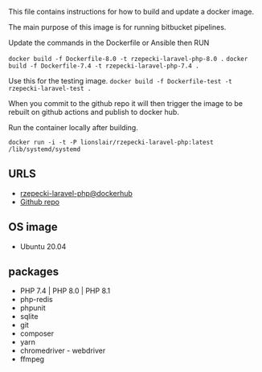 This file contains instructions for how to build and update a docker image.

The main purpose of this image is for running bitbucket pipelines.

Update the commands in the Dockerfile or Ansible then RUN

`docker build -f Dockerfile-8.0 -t rzepecki-laravel-php-8.0 .`
`docker build -f Dockerfile-7.4 -t rzepecki-laravel-php-7.4 .`

Use this for the testing image.
`docker build -f Dockerfile-test -t rzepecki-laravel-test .`

When you commit to the github repo it will then trigger the image to be rebuilt on github actions and publish to docker hub.

Run the container locally after building.

`docker run -i -t -P lionslair/rzepecki-laravel-php:latest /lib/systemd/systemd`

## URLS
* [rzepecki-laravel-php@dockerhub](https://hub.docker.com/r/lionslair/rzepecki-laravel-php/)
* [Github repo](https://github.com/lionslair/rzepecki-laravel-php)

## OS image
* Ubuntu 20.04

## packages
* PHP 7.4 | PHP 8.0 | PHP 8.1
* php-redis
* phpunit
* sqlite
* git
* composer
* yarn
* chromedriver - webdriver
* ffmpeg
